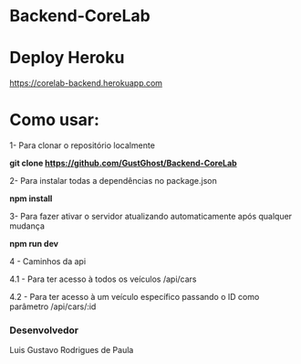 # Backend-CoreLab

# Deploy Heroku

https://corelab-backend.herokuapp.com

# Como usar:

1- Para clonar o repositório localmente

**git clone https://github.com/GustGhost/Backend-CoreLab**


2- Para instalar todas a dependências no package.json

**npm install**


3- Para fazer ativar o servidor atualizando automaticamente após qualquer mudança

**npm run dev**

4 - Caminhos da api

4.1 - Para ter acesso à todos os veículos
/api/cars

4.2 - Para ter acesso à um veículo específico passando o ID como parâmetro
/api/cars/:id

### Desenvolvedor
Luis Gustavo Rodrigues de Paula
